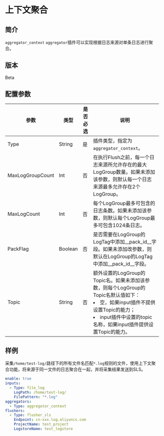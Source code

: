 # 上下文聚合

## 简介

`aggregator_context` `aggregator`插件可以实现根据日志来源对单条日志进行聚合。

## 版本

Beta

## 配置参数

| 参数 | 类型 | 是否必选 | 说明 |
| --- | --- | --- | --- |
| Type | String | 是 | 插件类型，指定为`aggregator_context`。 |
| MaxLogGroupCount | Int | 否 | 在执行Flush之前，每一个日志来源所允许存在的最大LogGroup数量。如果未添加该参数，则默认每一个日志来源最多允许存在2个LogGroup。 |
| MaxLogCount | Int | 否 | 每个LogGroup最多可包含的日志条数。如果未添加该参数，则默认每个LogGroup最多可包含1024条日志。 |
| PackFlag | Boolean | 否 | 是否需要在LogGroup的LogTag中添加__pack_id__字段。如果未添加改参数，则默认在LogGroup的LogTag中添加__pack_id__字段。 |
| Topic | String | 否 | 额外设置的LogGroup的Topic名。如果未添加该参数，则每个LogGroup的Topic名默认值如下：<li>空，如果input插件不提供设置Topic的能力；<li>input插件中设置的topic名称，如果input插件提供设置Topic的能力。 |

## 样例

采集`/home/test-log/`路径下的所有文件名匹配`*.log`规则的文件，使用上下文聚合功能，将来源于同一文件的日志聚合在一起，并将采集结果发送到SLS。

```yaml
enable: true
inputs:
  - Type: file_log
    LogPath: /home/test-log/
    FilePattern: "*.log"
aggregators:
  - Type: aggregator_context
flushers:
  - Type: flusher_sls
    Endpoint: cn-xxx.log.aliyuncs.com
    ProjectName: test_project
    LogstoreName: test_logstore
```
